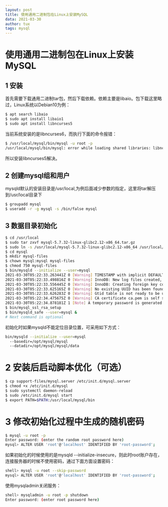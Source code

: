 ```yaml
---
layout: post
title: 使用通用二进制包在Linux上安装MySQL
data: 2021-03-30
author: tux
tags: mysql
---
```


# 使用通用二进制包在Linux上安装MySQL

## 1 安装

首先需要下载通用二进制tar包，然后下载依赖。依赖主要是libaio。包下载这里略过，Linux系统以Debian10为例：
```bash
$ apt search libaio
$ sudo apt install libaio1
$ sudo apt install libncurses5
```
当前系统安装的是libncurses6，而执行下面的命令报错：
```bash
$ /usr/local/mysql/bin/mysql -u root -p
/usr/local/mysql/bin/mysql: error while loading shared libraries: libncurses.so.5: cannot open shared object file: No such file or directory
```
所以安装libncurses5解决。
## 2 创建mysql组和用户
mysqld默认的安装目录是/usr/local,为例后面减少参数的指定，这里将tar解压到/usr/local目录下
```bash
$ groupadd mysql
$ useradd -r -g mysql -s /bin/false mysql
```
## 3 数据目录初始化
```bash
$ cd /usr/local
$ sudo tar zxvf mysql-5.7.32-linux-glibc2.12-x86_64.tar.gz
$ sudo ln -s /usr/local/mysql-5.7.32-linux-glibc2.12-x86_64 /usr/local/mysql
$ cd mysql
$ mkdir mysql-files
$ chown mysql:mysql mysql-files
$ chmod 750 mysql-files
$ bin/mysqld --initialize --user=mysql
2021-03-30T05:22:33.263441Z 0 [Warning] TIMESTAMP with implicit DEFAULT value is deprecated. Please use --explicit_defaults_for_timestamp server option (see documentation for more details).
2021-03-30T05:22:33.498816Z 0 [Warning] InnoDB: New log files created, LSN=45790
2021-03-30T05:22:33.556445Z 0 [Warning] InnoDB: Creating foreign key constraint system tables.
2021-03-30T05:22:33.625165Z 0 [Warning] No existing UUID has been found, so we assume that this is the first time that this server has been started. Generating a new UUID: ee7b16a8-9117-11eb-9b2e-000c29afd275.
2021-03-30T05:22:33.626283Z 0 [Warning] Gtid table is not ready to be used. Table 'mysql.gtid_executed' cannot be opened.
2021-03-30T05:22:34.475675Z 0 [Warning] CA certificate ca.pem is self signed.
2021-03-30T05:22:34.878181Z 1 [Note] A temporary password is generated for root@localhost: 2x?gitEoAfts
$ bin/mysql_ssl_rsa_setup
$ bin/mysqld_safe --user=mysql &
# Next command is optional

```
初始化时如果mysqld不能定位目录位置，可采用如下方式：
```bash
bin/mysqld --initialize --user=mysql
  --basedir=/opt/mysql/mysql
  --datadir=/opt/mysql/mysql/data
```
# 2 安装后启动脚本优化（可选）

```bash
$ cp support-files/mysql.server /etc/init.d/mysql.server
$ chmod +x /etc/init.d/mysql
$ sudo systemctl daemon-reload
$ sudo /etc/init.d/mysql start
$ export PATH=$PATH:/usr/local/mysql/bin
```
# 3 修改初始化过程中生成的随机密码

```bash
$ mysql -u root -p
Enter password: (enter the random root password here)
mysql> ALTER USER 'root'@'localhost' IDENTIFIED BY 'root-password';
```
如果初始化的时候使用的是mysqld --initialize-insecure，则此时root账户存在，连接服务器的时候不使用密码，通过下面方面设置密码：
```bash
shell> mysql -u root --skip-password
mysql> ALTER USER 'root'@'localhost' IDENTIFIED BY 'root-password';
```
使用mysqladmin关闭服务：
```bash
shell> mysqladmin -u root -p shutdown
Enter password: (enter root password here)
```

